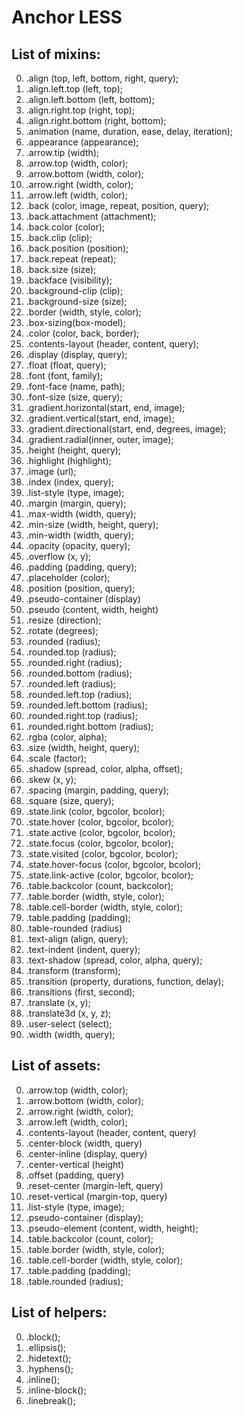 # Anchor LESS

## List of mixins:

00. .align (top, left, bottom, right, query);
00. .align.left.top (left, top);
00. .align.left.bottom (left, bottom);
00. .align.right.top (right, top);
00. .align.right.bottom (right, bottom);
00. .animation (name, duration, ease, delay, iteration);
00. .appearance (appearance);
00. .arrow.tip (width);
00. .arrow.top (width, color);
00. .arrow.bottom (width, color);
00. .arrow.right (width, color);
00. .arrow.left (width, color);
00. .back (color, image, repeat, position, query);
00. .back.attachment (attachment);
00. .back.color (color);
00. .back.clip (clip);
00. .back.position (position);
00. .back.repeat (repeat);
00. .back.size (size);
00. .backface (visibility);
00. .background-clip (clip);
00. .background-size (size);
00. .border (width, style, color);
00. .box-sizing(box-model);
00. .color (color, back, border);
00. .contents-layout (header, content, query);
00. .display (display, query);
00. .float (float, query);
00. .font (font, family);
00. .font-face (name, path);
00. .font-size (size, query);
00. .gradient.horizontal(start, end, image);
00. .gradient.vertical(start, end, image);
00. .gradient.directional(start, end, degrees, image);
00. .gradient.radial(inner, outer, image);
00. .height (height, query);
00. .highlight (highlight);
00. .image (url);
00. .index (index, query);
00. .list-style (type, image);
00. .margin (margin, query);
00. .max-width (width, query);
00. .min-size (width, height, query);
00. .min-width (width, query);
00. .opacity (opacity, query);
00. .overflow (x, y);
00. .padding (padding, query);
00. .placeholder (color);
00. .position (position, query);
00. .pseudo-container (display)
00. .pseudo (content, width, height)
00. .resize (direction);
00. .rotate (degrees);
00. .rounded (radius);
00. .rounded.top (radius);
00. .rounded.right (radius);
00. .rounded.bottom (radius);
00. .rounded.left (radius);
00. .rounded.left.top (radius);
00. .rounded.left.bottom (radius);
00. .rounded.right.top (radius);
00. .rounded.right.bottom (radius);
00. .rgba (color, alpha);
00. .size (width, height, query);
00. .scale (factor);
00. .shadow (spread, color, alpha, offset);
00. .skew (x, y);
00. .spacing (margin, padding, query);
00. .square (size, query);
00. .state.link (color, bgcolor, bcolor);
00. .state.hover (color, bgcolor, bcolor);
00. .state.active (color, bgcolor, bcolor);
00. .state.focus (color, bgcolor, bcolor);
00. .state.visited (color, bgcolor, bcolor);
00. .state.hover-focus (color, bgcolor, bcolor);
00. .state.link-active (color, bgcolor, bcolor);
00. .table.backcolor (count, backcolor);
00. .table.border (width, style, color);
00. .table.cell-border (width, style, color);
00. .table.padding (padding);
00. .table-rounded (radius)
00. .text-align (align, query);
00. .text-indent (indent, query);
00. .text-shadow (spread, color, alpha, query);
00. .transform (transform);
00. .transition (property, durations, function, delay);
00. .transitions (first, second);
00. .translate (x, y);
00. .translate3d (x, y, z);
00. .user-select (select);
00. .width (width, query);

## List of assets:

00. .arrow.top (width, color);
00. .arrow.bottom (width, color);
00. .arrow.right (width, color);
00. .arrow.left (width, color);
00. .contents-layout (header, content, query)
00. .center-block (width, query)
00. .center-inline (display, query)
00. .center-vertical (height)
00. .offset (padding, query)
00. .reset-center (margin-left, query)
00. .reset-vertical (margin-top, query)
00. .list-style (type, image);
00. .pseudo-container (display);
00. .pseudo-element (content, width, height);
00. .table.backcolor (count, color);
00. .table.border (width, style, color);
00. .table.cell-border (width, style, color);
00. .table.padding (padding);
00. .table.rounded (radius);

## List of helpers:

00. .block();
00. .ellipsis();
00. .hidetext();
00. .hyphens();
00. .inline();
00. .inline-block();
00. .linebreak();